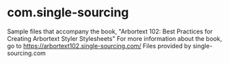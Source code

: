 # com.single-sourcing
Sample files that accompany the book, "Arbortext 102: Best Practices for Creating Arbortext Styler Stylesheets"
For more information about the book, go to https://arbortext102.single-sourcing.com/
Files provided by single-sourcing.com
